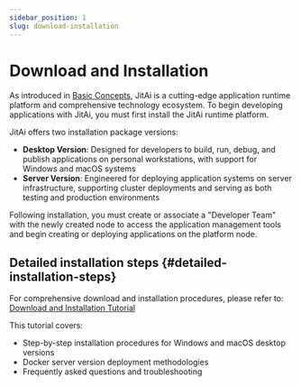 ```yaml
---
sidebar_position: 1
slug: download-installation
---
```

# Download and Installation

As introduced in [Basic Concepts](../basic-concept/), JitAi is a cutting-edge application runtime platform and comprehensive technology ecosystem. To begin developing applications with JitAi, you must first install the JitAi runtime platform.

JitAi offers two installation package versions:

- **Desktop Version**: Designed for developers to build, run, debug, and publish applications on personal workstations, with support for Windows and macOS systems
- **Server Version**: Engineered for deploying application systems on server infrastructure, supporting cluster deployments and serving as both testing and production environments

Following installation, you must create or associate a "Developer Team" with the newly created node to access the application management tools and begin creating or deploying applications on the platform node.

## Detailed installation steps {#detailed-installation-steps}

For comprehensive download and installation procedures, please refer to: [Download and Installation Tutorial](../../tutorial/download-installation)

This tutorial covers:
- Step-by-step installation procedures for Windows and macOS desktop versions
- Docker server version deployment methodologies
- Frequently asked questions and troubleshooting
